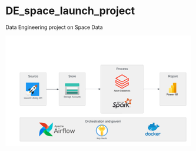 # DE_space_launch_project
Data Engineering project on Space Data

![alt text](https://github.com/LucaLiverani/DE_space_launch_project/blob/main/DE_space_launch_project_image/Architecture.png?raw=true)
